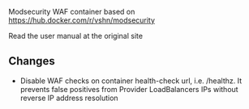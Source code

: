 
Modsecurity WAF container based on https://hub.docker.com/r/vshn/modsecurity

Read the user manual at the original site

## Changes
* Disable WAF checks on container health-check url, i.e. /healthz. It prevents false positives from Provider LoadBalancers IPs without reverse IP address resolution

